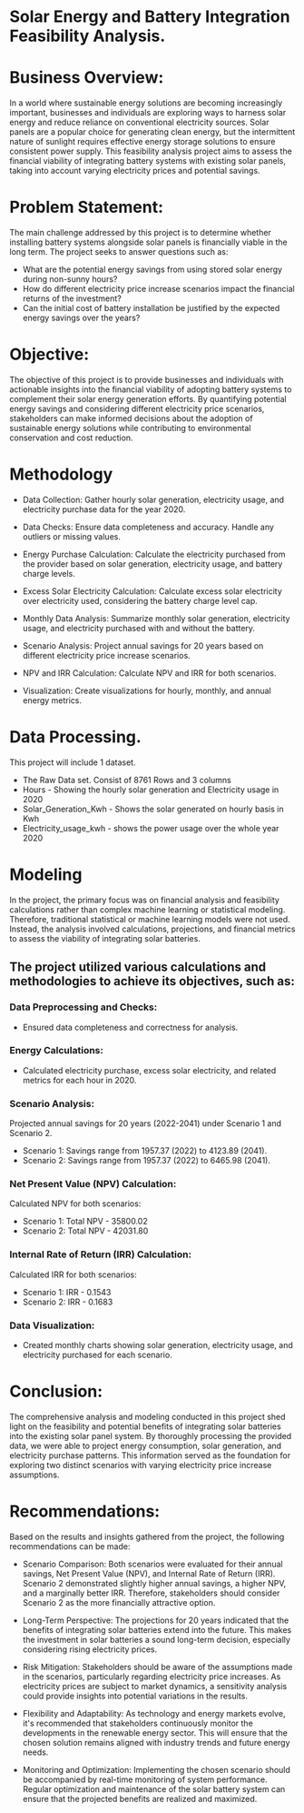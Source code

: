 # Solar Energy and Battery Integration Feasibility Analysis.


# Business Overview:

In a world where sustainable energy solutions are becoming increasingly important, businesses and individuals are exploring ways to harness solar energy and reduce reliance on conventional electricity sources. Solar panels are a popular choice for generating clean energy, but the intermittent nature of sunlight requires effective energy storage solutions to ensure consistent power supply. This feasibility analysis project aims to assess the financial viability of integrating battery systems with existing solar panels, taking into account varying electricity prices and potential savings.

# Problem Statement:

The main challenge addressed by this project is to determine whether installing battery systems alongside solar panels is financially viable in the long term. The project seeks to answer questions such as:

* What are the potential energy savings from using stored solar energy during non-sunny hours?
* How do different electricity price increase scenarios impact the financial returns of the investment?
* Can the initial cost of battery installation be justified by the expected energy savings over the years?

# Objective:
The objective of this project is to provide businesses and individuals with actionable insights into the financial viability of adopting battery systems to complement their solar energy generation efforts. By quantifying potential energy savings and considering different electricity price scenarios, stakeholders can make informed decisions about the adoption of sustainable energy solutions while contributing to environmental conservation and cost reduction.


# Methodology
* Data Collection: Gather hourly solar generation, electricity usage, and electricity purchase data for the year 2020.

* Data Checks: Ensure data completeness and accuracy. Handle any outliers or missing values.

* Energy Purchase Calculation: Calculate the electricity purchased from the provider based on solar generation, electricity usage, and battery charge levels.

* Excess Solar Electricity Calculation: Calculate excess solar electricity over electricity used, considering the battery charge level cap.

* Monthly Data Analysis: Summarize monthly solar generation, electricity usage, and electricity purchased with and without the battery.

* Scenario Analysis: Project annual savings for 20 years based on different electricity price increase scenarios.

* NPV and IRR Calculation: Calculate NPV and IRR for both scenarios.

* Visualization: Create visualizations for hourly, monthly, and annual energy metrics.

# Data Processing.
This project will include 1 dataset.
* The Raw Data set. Consist of 8761 Rows and 3 columns
* Hours  - Showing the hourly solar generation and Electricity usage in 2020
* Solar_Generation_Kwh - Shows the solar generated on hourly basis in Kwh
* Electricity_usage_kwh - shows the power usage over the whole year 2020

# Modeling
In the  project, the primary focus was on financial analysis and feasibility calculations rather than complex machine learning or statistical modeling. Therefore, traditional statistical or machine learning models were not used. Instead, the analysis involved calculations, projections, and financial metrics to assess the viability of integrating solar batteries.

## The project utilized various calculations and methodologies to achieve its objectives, such as:



### Data Preprocessing and Checks:

* Ensured data completeness and correctness for analysis.
  
### Energy Calculations:

* Calculated electricity purchase, excess solar electricity, and related metrics for each hour in 2020.
  
### Scenario Analysis:
Projected annual savings for 20 years (2022-2041) under Scenario 1 and Scenario 2.
* Scenario 1: Savings range from 1957.37 (2022) to 4123.89 (2041).
* Scenario 2: Savings range from 1957.37 (2022) to 6465.98 (2041).
  
### Net Present Value (NPV) Calculation:
Calculated NPV for both scenarios:
* Scenario 1: Total NPV - 35800.02
* Scenario 2: Total NPV - 42031.80
  
### Internal Rate of Return (IRR) Calculation:
Calculated IRR for both scenarios:
* Scenario 1: IRR - 0.1543
* Scenario 2: IRR - 0.1683
  
### Data Visualization:
* Created monthly charts showing solar generation, electricity usage, and electricity purchased for each scenario.

# Conclusion:
The comprehensive analysis and modeling conducted in this project shed light on the feasibility and potential benefits of integrating solar batteries into the existing solar panel system. By thoroughly processing the provided data, we were able to project energy consumption, solar generation, and electricity purchase patterns. This information served as the foundation for exploring two distinct scenarios with varying electricity price increase assumptions.

# Recommendations:
Based on the results and insights gathered from the project, the following recommendations can be made:

* Scenario Comparison: 
Both scenarios were evaluated for their annual savings, Net Present Value (NPV), and Internal Rate of Return (IRR). Scenario 2 demonstrated slightly higher annual savings, a higher NPV, and a marginally better IRR. Therefore, stakeholders should consider Scenario 2 as the more financially attractive option.

* Long-Term Perspective:
The projections for 20 years indicated that the benefits of integrating solar batteries extend into the future. This makes the investment in solar batteries a sound long-term decision, especially considering rising electricity prices.

* Risk Mitigation:
Stakeholders should be aware of the assumptions made in the scenarios, particularly regarding electricity price increases. As electricity prices are subject to market dynamics, a sensitivity analysis could provide insights into potential variations in the results.

* Flexibility and Adaptability:
  As technology and energy markets evolve, it's recommended that stakeholders continuously monitor the developments in the renewable energy sector. This will ensure that the chosen solution remains aligned with industry trends and future energy needs.

* Monitoring and Optimization: 
Implementing the chosen scenario should be accompanied by real-time monitoring of system performance. Regular optimization and maintenance of the solar battery system can ensure that the projected benefits are realized and maximized.
